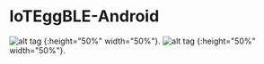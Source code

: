 # IoTEggBLE-Android

![alt tag](http://131.227.92.232/iotegg/image/ioteggble_android_scan.png) {:height="50%" width="50%"}.
![alt tag](http://131.227.92.232/iotegg/image/ioteggble_android_main.png) {:height="50%" width="50%"}.
